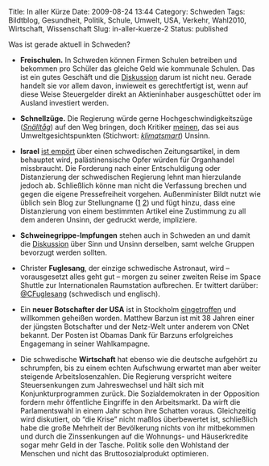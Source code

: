 Title: In aller Kürze
Date: 2009-08-24 13:44
Category: Schweden
Tags: Bildtblog, Gesundheit, Politik, Schule, Umwelt, USA, Verkehr, Wahl2010, Wirtschaft, Wissenschaft
Slug: in-aller-kuerze-2
Status: published

Was ist gerade aktuell in Schweden?

-   **Freischulen.** In Schweden können Firmen Schulen betreiben und
    bekommen pro Schüler das gleiche Geld wie kommunale Schulen. Das ist
    ein gutes Geschäft und die
    [Diskussion](http://www.dn.se/opinion/debatt/skattepengar-for-valfard-far-inte-ga-till-kapitalister-1.919250)
    darum ist nicht neu. Gerade handelt sie vor allem davon, inwieweit
    es gerechtfertigt ist, wenn auf diese Weise Steuergelder direkt an
    Aktieninhaber ausgeschüttet oder im Ausland investiert werden.
-   **Schnellzüge.** Die Regierung würde gerne Hochgeschwindigkeitszüge
    ([*Snälltåg*](http://www.fiket.de/2008/09/07/wort-der-woche-snaelltag/))
    auf den Weg bringen, doch Kritiker
    [meinen](http://www.sr.se/cgi-bin/international/nyhetssidor/artikel.asp?nyheter=1&programid=2108&Artikel=3046683),
    das sei aus Umweltgesichtspunkten (Stichwort:
    [*klimatsmart*](http://www.fiket.de/2009/07/09/wort-der-woche-klimatsmart/))
    Unsinn.
-   **Israel** [ist
    empört](http://www.tagesschau.de/ausland/konfliktschwedenisrael100.html)
    über einen schwedischen Zeitungsartikel, in dem behauptet wird,
    palästinensische Opfer würden für Organhandel missbraucht. Die
    Forderung nach einer Entschuldigung oder Distanzierung der
    schwedischen Regierung lehnt man hierzulande jedoch ab. Schließlich
    könne man nicht die Verfassung brechen und gegen die eigene
    Pressefreiheit vorgehen. Außenminister Bildt nutzt wie üblich sein
    Blog zur Stellungname
    ([1](http://carlbildt.wordpress.com/2009/08/20/principer-och-praktik/)
    [2](http://carlbildt.wordpress.com/2009/08/22/fortsatt-viktig-debatt/))
    und fügt hinzu, dass eine Distanzierung von einem bestimmten Artikel
    eine Zustimmung zu all dem anderen Unsinn, der gedruckt werde,
    impliziere.
-   **Schweinegrippe-Impfungen** stehen auch in Schweden an und damit
    die
    [Diskussion](http://www.sr.se/cgi-bin/international/nyhetssidor/artikel.asp?nyheter=1&programid=2108&Artikel=3046447)
    über Sinn und Unsinn derselben, samt welche Gruppen bevorzugt werden
    sollten.
-   Christer **Fuglesang**, der einzige schwedische Astronaut, wird –
    vorausgesetzt alles geht gut – morgen zu seiner zweiten Reise im
    Space Shuttle zur Internationalen Raumstation aufbrechen. Er
    twittert darüber: [@CFuglesang](http://twitter.com/CFuglesang)
    (schwedisch und englisch).
-   Ein **neuer Botschafter der USA** ist in Stockholm
    [eingetroffen](http://www.dn.se/nyheter/sverige/ambassadoren-bakom-obamas-succekampanj-1.936436)
    und willkommen geheißen worden. Matthew Barzun ist mit 38 Jahren
    einer der jüngsten Botschafter und der Netz-Welt unter anderem von
    CNet bekannt. Der Posten ist Obamas Dank für Barzuns erfolgreiches
    Engagemang in seiner Wahlkampagne.

-   Die schwedische **Wirtschaft** hat ebenso wie die deutsche aufgehört
    zu schrumpfen, bis zu einem echten Aufschwung erwartet man aber
    weiter steigende Arbeitslosenzahlen. Die Regierung verspricht
    weitere Steuersenkungen zum Jahreswechsel und hält sich mit
    Konjunkturprogrammen zurück. Die Sozialdemokraten in der Opposition
    fordern mehr öffentliche Eingriffe in den Arbeitsmarkt. Da wirft die
    Parlamentswahl in einem Jahr schon ihre Schatten voraus.
    Gleichzeitig wird diskutiert, ob “die Krise” nicht maßlos
    überbewertet ist, schließlich habe die große Mehrheit der
    Bevölkerung nichts von ihr mitbekommen und durch die Zinssenkungen
    auf die Wohnungs- und Häuserkredite sogar mehr Geld in der Tasche.
    Politik solle den Wohlstand der Menschen und nicht das
    Bruttosozialprodukt optimieren.

